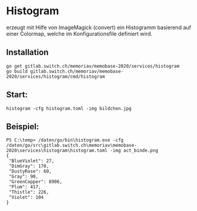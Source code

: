 # Histogram
erzeugt mit Hilfe von ImageMagick (convert) ein Histogramm 
basierend auf einer Colormap, welche im Konfigurationsfile definiert wird.

## Installation

    go get gitlab.switch.ch/memoriav/memobase-2020/services/histogram
    go build gitlab.switch.ch/memoriav/memobase-2020/services/histogram/cmd/histogram

## Start:

    histogram -cfg histogram.toml -img bildchen.jpg
    
    
## Beispiel:
    PS C:\temp> /daten/go/bin\histogram.exe -cfg /daten/go/src\gitlab.switch.ch\memoriav\memobase-2020\services\histogram\histogram.toml -img act_binde.png
    {
     "BlueViolet": 27,
     "DimGray": 170,
     "DustyRose": 60,
     "Gray": 90,
     "GreenCopper": 8906,
     "Plum": 417,
     "Thistle": 226,
     "Violet": 104
    }    
